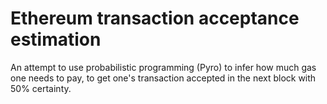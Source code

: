 # Ethereum transaction acceptance estimation
 An attempt to use probabilistic programming (Pyro) to infer how much gas one needs to pay, to get one's transaction accepted in the next block with 50% certainty.
